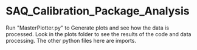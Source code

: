 # SAQ_Calibration_Package_Analysis

Run "MasterPlotter.py" to Generate plots and see how the data is processed. Look in the plots folder to see the results of the code and data processing. The other python files here are imports. 
